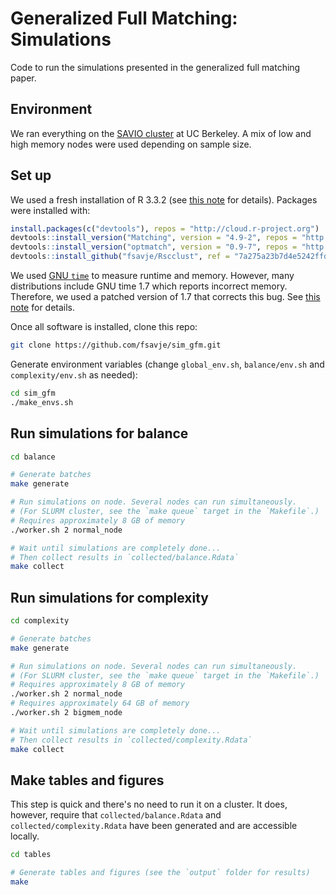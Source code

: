 # Generalized Full Matching: Simulations

Code to run the simulations presented in the generalized full matching paper.


## Environment

We ran everything on the [SAVIO cluster](http://research-it.berkeley.edu/services/high-performance-computing) at UC Berkeley. A mix of low and high memory nodes were used depending on sample size. 


## Set up

We used a fresh installation of R 3.3.2 (see [this note](install_modules.md) for details). Packages were installed with:

```R
install.packages(c("devtools"), repos = "http://cloud.r-project.org")
devtools::install_version("Matching", version = "4.9-2", repos = "http://cloud.r-project.org")
devtools::install_version("optmatch", version = "0.9-7", repos = "http://cloud.r-project.org")
devtools::install_github("fsavje/Rscclust", ref = "7a275a23b7d4e5242ffdd6f68a21de4b4ba8d08d")
```

We used [GNU `time`](https://www.gnu.org/software/time/) to measure runtime and memory. However, many distributions include GNU time 1.7 which reports incorrect memory. Therefore, we used a patched version of 1.7 that corrects this bug. See [this note](install_modules.md) for details.

Once all software is installed, clone this repo:

```bash
git clone https://github.com/fsavje/sim_gfm.git
```

Generate environment variables (change `global_env.sh`, `balance/env.sh` and `complexity/env.sh` as needed):

```bash
cd sim_gfm
./make_envs.sh
```


## Run simulations for balance

```bash
cd balance

# Generate batches
make generate

# Run simulations on node. Several nodes can run simultaneously.
# (For SLURM cluster, see the `make queue` target in the `Makefile`.)
# Requires approximately 8 GB of memory
./worker.sh 2 normal_node

# Wait until simulations are completely done...
# Then collect results in `collected/balance.Rdata`
make collect
```


## Run simulations for complexity

```bash
cd complexity

# Generate batches
make generate

# Run simulations on node. Several nodes can run simultaneously.
# (For SLURM cluster, see the `make queue` target in the `Makefile`.)
# Requires approximately 8 GB of memory
./worker.sh 2 normal_node
# Requires approximately 64 GB of memory
./worker.sh 2 bigmem_node

# Wait until simulations are completely done...
# Then collect results in `collected/complexity.Rdata`
make collect
```


## Make tables and figures

This step is quick and there's no need to run it on a cluster. It does, however, require that `collected/balance.Rdata` and `collected/complexity.Rdata` have been generated and are accessible locally.

```bash
cd tables

# Generate tables and figures (see the `output` folder for results)
make
```
